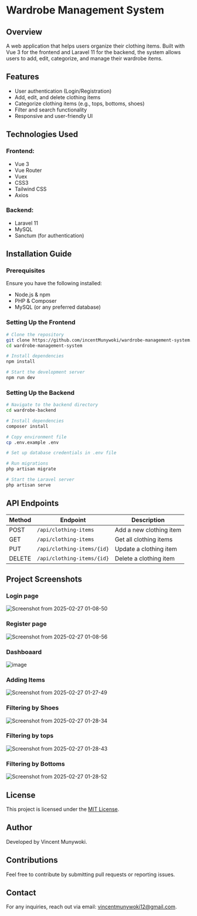# Wardrobe Management System

## Overview
A web application that helps users organize their clothing items. Built with Vue 3 for the frontend and Laravel 11 for the backend, the system allows users to add, edit, categorize, and manage their wardrobe items.

## Features
-  User authentication (Login/Registration)
-  Add, edit, and delete clothing items
-  Categorize clothing items (e.g., tops, bottoms, shoes)
-  Filter and search functionality
-  Responsive and user-friendly UI

## Technologies Used
### Frontend:
- Vue 3
- Vue Router
- Vuex
- CSS3
- Tailwind CSS
- Axios

### Backend:
- Laravel 11
- MySQL
- Sanctum (for authentication)

## Installation Guide

### Prerequisites
Ensure you have the following installed:
- Node.js & npm
- PHP & Composer
- MySQL (or any preferred database)

### Setting Up the Frontend
```sh
# Clone the repository
git clone https://github.com/incentMunywoki/wardrobe-management-system.git
cd wardrobe-management-system

# Install dependencies
npm install

# Start the development server
npm run dev
```

### Setting Up the Backend
```sh
# Navigate to the backend directory
cd wardrobe-backend

# Install dependencies
composer install

# Copy environment file
cp .env.example .env

# Set up database credentials in .env file

# Run migrations
php artisan migrate

# Start the Laravel server
php artisan serve
```

## API Endpoints
| Method | Endpoint | Description |
|--------|---------|-------------|
| POST | `/api/clothing-items` | Add a new clothing item |
| GET | `/api/clothing-items` | Get all clothing items |
| PUT | `/api/clothing-items/{id}` | Update a clothing item |
| DELETE | `/api/clothing-items/{id}` | Delete a clothing item |

## Project Screenshots

### Login page
![Screenshot from 2025-02-27 01-08-50](https://github.com/user-attachments/assets/efd62605-d0c2-457d-85d4-f3a169b02952)

### Register page

![Screenshot from 2025-02-27 01-08-56](https://github.com/user-attachments/assets/66dbaa17-237a-4e9a-911a-3e970d55e561)

### Dashboaard

![image](https://github.com/user-attachments/assets/cc738cd3-1714-453c-b225-f82d1e31d136)

### Adding Items

![Screenshot from 2025-02-27 01-27-49](https://github.com/user-attachments/assets/872674af-1887-4122-984b-9f7a7099967a)

### Filtering by Shoes

![Screenshot from 2025-02-27 01-28-34](https://github.com/user-attachments/assets/ec07da8a-a937-46d6-8907-0e194c1153d1)

### Filtering by tops

![Screenshot from 2025-02-27 01-28-43](https://github.com/user-attachments/assets/acc594e0-be69-4649-847c-0edbb41872d5)

### Filtering by Bottoms

![Screenshot from 2025-02-27 01-28-52](https://github.com/user-attachments/assets/09a50132-ac83-41b7-97b7-9f8d2f180609)


## License
This project is licensed under the [MIT License](LICENSE).

## Author
Developed by Vincent Munywoki.

## Contributions
Feel free to contribute by submitting pull requests or reporting issues.

## Contact
For any inquiries, reach out via email: vincentmunywoki12@gmail.com.


